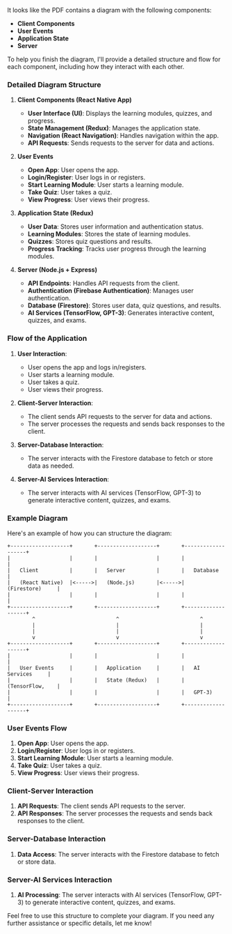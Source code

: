 It looks like the PDF contains a diagram with the following components:

- **Client Components**
- **User Events**
- **Application State**
- **Server**

To help you finish the diagram, I'll provide a detailed structure and flow for each component, including how they interact with each other.

### Detailed Diagram Structure

1. **Client Components (React Native App)**
   - **User Interface (UI)**: Displays the learning modules, quizzes, and progress.
   - **State Management (Redux)**: Manages the application state.
   - **Navigation (React Navigation)**: Handles navigation within the app.
   - **API Requests**: Sends requests to the server for data and actions.

2. **User Events**
   - **Open App**: User opens the app.
   - **Login/Register**: User logs in or registers.
   - **Start Learning Module**: User starts a learning module.
   - **Take Quiz**: User takes a quiz.
   - **View Progress**: User views their progress.

3. **Application State (Redux)**
   - **User Data**: Stores user information and authentication status.
   - **Learning Modules**: Stores the state of learning modules.
   - **Quizzes**: Stores quiz questions and results.
   - **Progress Tracking**: Tracks user progress through the learning modules.

4. **Server (Node.js + Express)**
   - **API Endpoints**: Handles API requests from the client.
   - **Authentication (Firebase Authentication)**: Manages user authentication.
   - **Database (Firestore)**: Stores user data, quiz questions, and results.
   - **AI Services (TensorFlow, GPT-3)**: Generates interactive content, quizzes, and exams.

### Flow of the Application

1. **User Interaction**:
   - User opens the app and logs in/registers.
   - User starts a learning module.
   - User takes a quiz.
   - User views their progress.

2. **Client-Server Interaction**:
   - The client sends API requests to the server for data and actions.
   - The server processes the requests and sends back responses to the client.

3. **Server-Database Interaction**:
   - The server interacts with the Firestore database to fetch or store data as needed.

4. **Server-AI Services Interaction**:
   - The server interacts with AI services (TensorFlow, GPT-3) to generate interactive content, quizzes, and exams.

### Example Diagram

Here's an example of how you can structure the diagram:

```
+-------------------+       +-------------------+       +-------------------+
|                   |       |                   |       |                   |
|   Client          |       |   Server          |       |   Database        |
|   (React Native)  |<----->|   (Node.js)       |<----->|   (Firestore)     |
|                   |       |                   |       |                   |
+-------------------+       +-------------------+       +-------------------+
        ^                          ^                          ^
        |                          |                          |
        |                          |                          |
        v                          v                          v
+-------------------+       +-------------------+       +-------------------+
|                   |       |                   |       |                   |
|   User Events     |       |   Application     |       |   AI Services     |
|                   |       |   State (Redux)   |       |   (TensorFlow,    |
|                   |       |                   |       |   GPT-3)          |
+-------------------+       +-------------------+       +-------------------+
```

### User Events Flow

1. **Open App**: User opens the app.
2. **Login/Register**: User logs in or registers.
3. **Start Learning Module**: User starts a learning module.
4. **Take Quiz**: User takes a quiz.
5. **View Progress**: User views their progress.

### Client-Server Interaction

1. **API Requests**: The client sends API requests to the server.
2. **API Responses**: The server processes the requests and sends back responses to the client.

### Server-Database Interaction

1. **Data Access**: The server interacts with the Firestore database to fetch or store data.

### Server-AI Services Interaction

1. **AI Processing**: The server interacts with AI services (TensorFlow, GPT-3) to generate interactive content, quizzes, and exams.

Feel free to use this structure to complete your diagram. If you need any further assistance or specific details, let me know!
